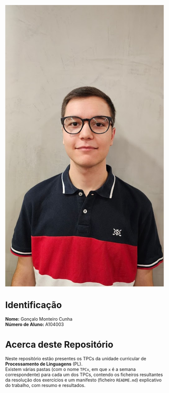 ![Foto](photo.jpg)

# Identificação

**Nome:** Gonçalo Monteiro Cunha  
**Número de Aluno:** A104003  

# Acerca deste Repositório

Neste repositório estão presentes os TPCs da unidade curricular de **Processamento de Linguagens** (PL).  
Existem várias pastas (com o nome `TPCx`, em que `x` é a semana correspondente) para cada um dos TPCs, contendo os ficheiros resultantes da resolução dos exercícios e um manifesto (ficheiro `README.md`) explicativo do trabalho, com resumo e resultados.

